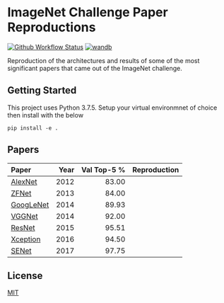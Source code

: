 # ImageNet Challenge Paper Reproductions

[![Github Workflow Status](https://img.shields.io/github/workflow/status/amritpurshotam/computer-vision-papers/CI)](https://github.com/amritpurshotam/computer-vision-papers/actions/workflows/ci.yaml)
[![wandb](https://img.shields.io/static/v1?message=Weights+%26+Biases&color=222222&logo=Weights+%26+Biases&logoColor=ffcc33&label=)](https://wandb.ai/amrit/computer-vision-papers)

Reproduction of the architectures and results of some of the most significant papers that came out of the ImageNet challenge.

## Getting Started

This project uses Python 3.7.5. Setup your virtual environmnet of choice then install with the below

```console
pip install -e .
```

## Papers

| Paper | Year | Val Top-5 % | Reproduction |
| :--- | ---: | ---: | ---: |
| [AlexNet](https://papers.nips.cc/paper/2012/file/c399862d3b9d6b76c8436e924a68c45b-Paper.pdf) | 2012 | 83.00 | |
| [ZFNet](https://arxiv.org/abs/1311.2901) | 2013 | 84.00 |  |
| [GoogLeNet](https://arxiv.org/abs/1409.4842) | 2014 | 89.93 |  |
| [VGGNet](https://arxiv.org/abs/1409.1556) | 2014 | 92.00 |  |
| [ResNet](https://arxiv.org/abs/1512.03385) | 2015 | 95.51 |  |
| [Xception](https://arxiv.org/abs/1610.02357) | 2016 | 94.50 |  |
| [SENet](https://arxiv.org/abs/1709.01507) | 2017 | 97.75 |  |

## License

[MIT](LICENSE)